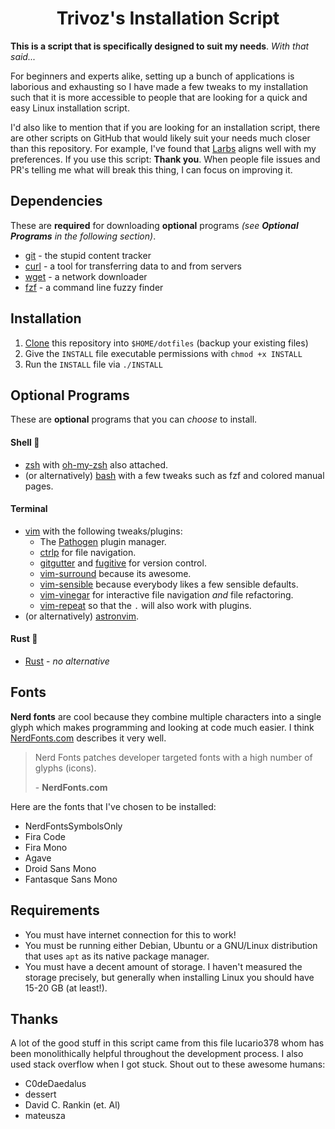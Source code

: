 <div align="center"><h1>Trivoz's Installation Script</h1></div>

**This is a script that is specifically designed to suit my needs**. *With that said...*

For beginners and experts alike, setting up a bunch of applications is laborious and exhausting
so I have made a few tweaks to my installation such that it is more accessible to
people that are looking for a quick and easy Linux installation script.

I'd also like to mention that if you are looking for an installation script, there are other scripts on GitHub that would likely suit your needs much closer than this repository.
For example, I've found that [Larbs](https://larbs.xyz/) aligns well with my preferences.
If you use this script: **Thank you**. When people file issues and PR's telling me what will break this thing, I can focus on improving it.



## Dependencies

These are **required** for downloading **optional** programs *(see __Optional Programs__ in the following section)*.

 * [git](https://git-scm.com)  - the stupid content tracker
 * [curl](https://curl.se) - a tool for transferring data to and from servers
 * [wget](https://www.gnu.org/software/wget/) - a network downloader
 * [fzf](https://github.com/junegunn/fzf)  - a command line fuzzy finder


## Installation

 1. [Clone](https://github.com/git-guides/git-clone) this repository into `$HOME/dotfiles` (backup your existing files)
 2. Give the `INSTALL` file executable permissions with `chmod +x INSTALL`
 3. Run the `INSTALL` file via `./INSTALL`


## Optional Programs

These are **optional** programs that you can *choose* to install.

#### Shell 🐢

 * [zsh](https://www.zsh.org) with [oh-my-zsh](https://ohmyz.sh/) also attached.
 * (or alternatively) [bash](https://www.gnu.org/software/bash) with a few tweaks such as fzf and colored manual pages.

#### Terminal

 * [vim](https://www.vim.org/) with the following tweaks/plugins:
   * The [Pathogen](https://tpo.pe/pathogen.vim) plugin manager.
   * [ctrlp](https://github.com/ctrlpvim/ctrlp.vim) for file navigation.
   * [gitgutter](https://www.vim.org/) and [fugitive](https://tpope.io/vim/fugitive.git) for version control.
   * [vim-surround](https://github.com/tpope/vim-surround) because its awesome.
   * [vim-sensible](https://tpope.io/vim/sensible.git) because everybody likes a few sensible defaults.
   * [vim-vinegar](https://github.com/tpope/vim-vinegar) for interactive file navigation *and* file refactoring.
   * [vim-repeat](https://tpope.io/vim/repeat.git) so that the `.` will also work with plugins.
 * (or alternatively) [astronvim](https://astronvim.com/).

#### Rust 🦀

 * [Rust](https://www.rust-lang.org/) - *no alternative*




## Fonts

**Nerd fonts** are cool because they combine multiple characters into a single glyph which makes programming and looking at code much easier.
I think [NerdFonts.com](https://www.nerdfonts.com/) describes it very well.

> Nerd Fonts patches developer targeted fonts with a high number of glyphs (icons). 
>
> \- **NerdFonts.com**

Here are the fonts that I've chosen to be installed:

 * NerdFontsSymbolsOnly
 * Fira Code
 * Fira Mono
 * Agave
 * Droid Sans Mono
 * Fantasque Sans Mono




## Requirements

 * You must have internet connection for this to work!
 * You must be running either Debian, Ubuntu or a GNU/Linux distribution that uses `apt` as its native package manager.
 * You must have a decent amount of storage. I haven't measured the storage precisely, but generally when installing Linux you should have 15-20 GB (at least!).
 


## Thanks 

A lot of the good stuff in this script came from this file lucario378 whom has been monolithically helpful throughout the development process.
I also used stack overflow when I got stuck. Shout out to these awesome humans:

  * C0deDaedalus
  * dessert
  * David C. Rankin (et. Al)
  * mateusza

